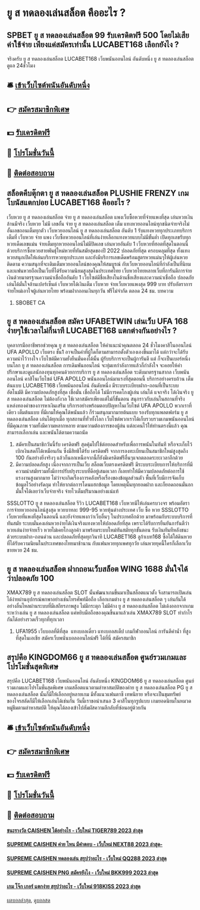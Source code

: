# ยู ส ทดลองเล่นสล็อต คืออะไร ?
## SPBET ยู ส ทดลองเล่นสล็อต 99 รับเครดิตฟรี 500 โดยไม่เสียค่าใช้จ่าย เพียงแค่สมัครเท่านั้น LUCABET168 เลือกยังไง ?
จริงครับ ยู ส ทดลองเล่นสล็อต LUCABET168 เว็บพนันออนไลน์ อันดับหนึ่ง ยู ส ทดลองเล่นสล็อต ดูแล 24ชั่วโมง

## 🛎 [เข้าเว็บไซต์พนันอันดับหนึ่ง](https://bit.ly/3SdLNi2)
## 👉 [สมัครสมาชิกพิเศษ](https://bit.ly/3SdLNi2)
## 💵 [รับเครดิตฟรี](https://bit.ly/3dyRKHj)
## 👑 [โปรโมชั่นวันนี้](https://bit.ly/3dyRKHj)
## 📱 [ติดต่อสอบถาม](https://bit.ly/3dyRKHj)

## สล็อตคีบตุ๊กตา ยู ส ทดลองเล่นสล็อต PLUSHIE FRENZY เกมโบนัสแตกบ่อย LUCABET168 คืออะไร ?
เว็บหวย ยู ส ทดลองเล่นสล็อต จ่าย ยู ส ทดลองเล่นสล็อต แพงเว็บซื้อหวยที่จ่ายแพงที่สุด เล่นหวยเงินล้านมีจริง เว็บหวย ไม่มี เลขอั้น จ่าย ยู ส ทดลองเล่นสล็อต เต็ม แทงหวยออนไลน์ทุกชนิดจ่ายจริงไม่อั้นเลขถอนเต็มทุกตัว เว็บหวยออนไลน์ ยู ส ทดลองเล่นสล็อต อันดับ 1 รับแทงหวยทุกประเภทบริการเต็มที่ เว็บหวย จ่าย แพง เว็บซื้อหวยออนไลน์ที่เล่นง่ายเลือกแทงหวยแบบไม่มีขั้นต่ำ เปิดทุกเลขรับทุกหวยเด็ดเลขแม่น จ่ายเต็มทุกหวยออนไลน์ไม่มีปิดเลข เล่นหวยอันดับ 1 เว็บหวยที่ฮอตที่สุดในตอนนี้ด้วยบริการซื้อหวยสายพันธุ์ใหม่หวยที่ทันสมัยสุดของปี 2022 ​​ปลอดภัยที่สุด ครอบคลุมที่สุด ทั้งแทงหวยสนุกเปิดให้เล่นบริการหวยทุกประเภท และยังมีบริการเลขเด็ดพร้อมสูตรหวยแม่นๆให้ผู้เล่นหวยติดตาม ความสนุกที่จะเติมเต็มหวยออนไลน์ของคุณให้สมบูรณ์ กับเว็บหวยออนไลน์ที่กำลังเป็นที่นิยม และแฟนหวยถือเป็นเว็บที่ได้รับความนิยมสูงสุดในประเทศไทย เว็บหวยไทยหลายเว็บที่การันตีการจ่ายเงินด้วยมาตรฐานความน่าเชื่อถืออันดับ 1 เว็บไซต์มีชื่อเสียงในด้านชื่อเสียงและความน่าเชื่อถือ ปลอดภัย เล่นได้มั่นใจล้านเปอร์เซ็นต์ เว็บหวยได้เงินเต็ม เว็บหวย จ่ายเว็บหวยแพงสุด 999 บาท ปรับอัตราการจ่ายใหม่เอาใจผู้เล่นหวยไทย พร้อมฝากถอนเงินทุกวัน ฟรีไม่จำกัด ตลอด 24 ชม.
บทความ
1. SBOBET CA

## ยู ส ทดลองเล่นสล็อต สมัคร UFABETWIN เล่นเว็บ UFA 168 ง่ายๆใช้เวลาไม่กี่นาที LUCABET168 แตกต่างกันอย่างไร ?
บุคลากรมืออาชีพรอช่วยคุณ ยู ส ทดลองเล่นสล็อต ให้คำแนะนำคุณตลอด 24 ชั่วโมงคาสิโนออนไลน์ UFA APOLLO เว็บตรง ชั้น1 อาจเป็นคำที่ผู้ใดก็ตามสามารถตั้งตัวเองเองขึ้นมาได้ แต่กว่าจะได้รับความน่าไว้วางใจ เว็บไซต์มีความยั่งยืนมั่นคงได้นั้น ผู้รับบริการจะเป็นผู้การันตี แต่ ก็จะเป็นเบอร์หนึ่งบนโลก ยู ส ทดลองเล่นสล็อต การเดิมพันออนไลน์ จะทุ่มเทกำลังกายแล้วก็กำลังใจ จะคอยให้คำปรึกษาและดูแลนักลงทุนทุกคนด้วยการบริการ ยู ส ทดลองเล่นสล็อต ระดับมาตรฐานสากล เว็บพนันออนไลน์
คาสิโนเว็บไซต์ UFA APOLLO พนันออนไลน์มาแรงที่สุดตอนนี้ บริการอย่างครบถ้วน เต็มต้นแบบ LUCABET168 เว็บพนันออนไลน์ อันดับหนึ่ง มีระบบระเบียบฝาก-ถอนที่เป็นระบบอัตโนมัติ มีความปลอดภัยสูงที่สุด เชื่อมั่น เชื่อถือได้ ไม่มีการคดโกงผู้เล่น เล่นได้ แจกจริง ได้เงินจริง ยู ส ทดลองเล่นสล็อต ไม่ต้องกังวล ใช้เวลาสมัครเพียงแต่ไม่กี่ขั้นตอน สนุกราวกับเล่นในสถานที่จริง
แหล่งทองคำของการหาเงินเสริม บริการอย่างพร้อมตอบปัญหาในเว็บไซต์ UFA APOLLO พวกเราที่เดียว เต็มต้นแบบ ที่มีเกมให้คุณได้พนันแล้ว ก็ร่วมสนุกมากมายต้นแบบ รองรับทุกแพลตฟอร์ม ยู ส ทดลองเล่นสล็อต เล่นได้ทุกเมื่อ ทุกสถานที่ทั่วทั้งโลก เว็บไซต์พวกเราได้เก็บรวบรวมเกมพนันออนไลน์ ที่มีคุณภาพ รวมทั้งมีความหลากหลาย ตามความต้องการของผู้ล่น แต่ละคนไว้ให้ท่านตรงนี้แล้ว คุณสามารถเลือกเล่น และพนันได้ตามความถนัด
1. สมัครเป็นสมาชิกวันนี้รับ เครดิตฟรี สุดคุ้มไปใช้ต่อยอดสำหรับเพื่อการพนันในทันที หรือจะเก็บไว้เบิกเงินสดก็ได้เหมือนกัน ซึ่งมีสิทธิได้รับ เครดิตฟรี จากการลงทะเบียนเป็นสมาชิกใหม่สูงสุดถึง 100 กันอย่างยิ่งจริงๆ แล้วก็นอกเหนือจากนี้ก็ยังมีเครดิตฟรีอื่นๆแจกตลอดระยะเวลาอีกด้วย
2. มีความปลอดภัยสูง เนื่องจากการเป็นเว็บ สล็อตเว็บตรงเครดิตฟรี มีระบบระเบียบการให้บริการที่มีความนำสมัยรวมทั้งมีการปรับปรุงระบบที่ดีอยู่เสมอเวลา ก็เลยทำให้มีความปลอดภัยต่อการใช้แรงงานสูงมากมาย ไม่ว่าจะเกิดเรื่องการคลังหรือเรื่องของข้อมูลส่วนตัว พื้นที่เว็บมีการจัดเก็บข้อมูลไว้อย่างรัดกุม ทำให้ยากต่อการโดนแฮกข้อมูล โดยเหตุนั้นทุกยอดฝาก และก็ยอดถอนมั่นอกมั่นใจได้เลยว่าเว็บจ่ายจริง จ่ายไวเต็มปริมาณอย่างแน่แท้

SSSLOTTO ยู ส ทดลองเล่นสล็อต รีวิว LUCABET168 เว็บหวยมีให้เล่นครบวงจร พร้อมอัตราการจ่ายหวยออนไลน์สูงสุด หวยบาทละ 999-95 หวยหุ้นต่างประเทศ เว็บ ซื้อ หวย SSSLOTTO เว็บหวยที่แพงที่สุดในตอนนี้ และยังจ่ายแพงกว่าเว็บอื่นๆ ในประเทศอีกด้วย มาพร้อมกับระบบบริการที่ทันสมัย ​​ระบบมั่นคงเล่นหวยง่ายได้เงินจริงแทงหวยให้ปลอดภัยที่สุด เพราะได้รับการยืนยันการันตีว่าหวยเล่นง่ายจ่ายเร็ว หวยไม่เคยโกงลูกค้า มาพร้อมระบบใหม่ทันสมัยทุกขั้นตอน รับเงินทันทีหลังชนะด้วยระบบฝาก-ถอนด่วน และปลอดภัยที่สุดทุกวินาที LUCABET168 ลูก้าเบท168 ซื้อได้ใต้ดินหวยที่ได้รับความนิยมในประเทศของไทยมาช้านาน กับแฟนหวยทุกเพศทุกวัย เล่นหวยยุคนี้ใครก็เลือกเว็บขายหวย 24 ชม.

## ยู ส ทดลองเล่นสล็อต ฝากถอนเว็บสล็อต WING 1688 มั่นใจได้ว่าปลอดภัย 100
XMAX789 ยู ส ทดลองเล่นสล็อต SLOT นั้นพัฒนาเกมขึ้นมาเป็นสล็อตแนวตั้ง จึงสามารถเปิดเล่นได้ง่ายผ่านอุปกรณ์พกพาอย่างเช่นโทรศัพท์มือถือ เลือกเกมต่าง ยู ส ทดลองเล่นสล็อต ๆ เล่นกันได้อย่างลื่นไหลผ่านระบบที่มีเสถียรภาพสูง ไม่มีกระตุก ไม่มีค้าง ยู ส ทดลองเล่นสล็อต ไม่เด้งออกจากเกมระหว่างเล่น ยู ส ทดลองเล่นสล็อต แค่หยิบมือถือของคุณขึ้นมาแล้วเล่น XMAX789 SLOT ทำกำไรกันได้อย่างรวดเร็วทุกที่ทุกเวลา
1. UFA1955 เว็บบอลที่ดีที่สุด  แทงบอลเดี่ยว แทงบอลสเต็ป เกมกีฬาออนไลน์ การันตีค่าน้ำ ที่สูงที่สุดในเอเชีย สมัครเว็บพนันบอลออนไลน์ฟรี ได้ที่นี่ สมัครสมาชิก

## สรุปคือ KINGDOM66 ยู ส ทดลองเล่นสล็อต ศูนย์รวมเกมและโปรโมชั่นสุดพิเศษ
สรุปคือ LUCABET168 เว็บพนันออนไลน์ อันดับหนึ่ง KINGDOM66 ยู ส ทดลองเล่นสล็อต ศูนย์รวมเกมและโปรโมชั่นสุดพิเศษ เกมสล็อตแนวตามล่าหาสมบัติของค่าย ยู ส ทดลองเล่นสล็อต PG ยู ส ทดลองเล่นสล็อต นั้นก็มีให้เลือกอยู่หลายเกม มีทั้งแนวแฟนตาซี เทพนิยาย หรือจะเป็นขุมทรัพย์ของโจรสลัดก็มีให้เลือกเล่นได้เช่นกัน วันนี้เราขอนำเสนอ 3 คาสิโนทุกรูปแบบ เกมยอดนิยมในหมวดหมู่ธีมตามล่าหาสมบัติ ให้คุณได้ลองเข้าไปสัมผัสความลึกลับที่ซ่อนอยู่ด้วยกัน

## 🛎 [เข้าเว็บไซต์พนันอันดับหนึ่ง](https://bit.ly/3SdLNi2)
## 👉 [สมัครสมาชิกพิเศษ](https://bit.ly/3SdLNi2)
## 💵 [รับเครดิตฟรี](https://bit.ly/3dyRKHj)
## 👑 [โปรโมชั่นวันนี้](https://bit.ly/3dyRKHj)
## 📱 [ติดต่อสอบถาม](https://bit.ly/3dyRKHj)

#### [ชนะรางวัล CAISHEN ได้อย่างไร - เว็บใหม่ TIGER789 2023 ล่าสุด](https://atom.io/themes/ชนะรางวัล%20caishen%20ได้อย่างไร%20-%20เว็บใหม่%20tiger789%202023%20ล่าสุด)
#### [SUPREME CAISHEN ค่าย ไหน มีคำตอบ - เว็บใหม่ NEXT88 2023 ล่าสุด-](https://atom.io/themes/supreme%20caishen%20ค่าย%20ไหน%20มีคำตอบ%20-%20เว็บใหม่%20next88%202023%20ล่าสุด-)
#### [SUPREME CAISHEN ทดลองเล่น สรุปว่าอะไร - เว็บใหม่ QQ288 2023 ล่าสุด](https://atom.io/themes/supreme%20caishen%20ทดลองเล่น%20สรุปว่าอะไร%20-%20เว็บใหม่%20qq288%202023%20ล่าสุด)
#### [SUPREME CAISHEN PNG สมัครยังไง - เว็บใหม่ BKK999 2023 ล่าสุด](https://atom.io/themes/supreme%20caishen%20png%20สมัครยังไง%20-%20เว็บใหม่%20bkk999%202023%20ล่าสุด)
#### [เกม โจ๊ก เกอร์ แตกง่าย สรุปว่าอะไร - เว็บใหม่ 918KISS 2023 ล่าสุด](https://atom.io/themes/เกม%20โจ๊ก%20เกอร์%20แตกง่าย%20สรุปว่าอะไร%20-%20เว็บใหม่%20918kiss%202023%20ล่าสุด)

[ผลบอลล่าสุด](https://siamsport.tv "ผลบอลล่าสุด"), [ดูบอลสด](https://siamsport.tv/ดูบอลสด "ดูบอลสด")